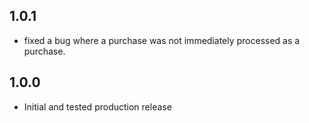 ## 1.0.1
* fixed a bug where a purchase was not immediately processed as a purchase.  

## 1.0.0
* Initial and tested production release
